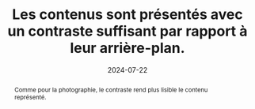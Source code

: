 ---
N: '177'
Rubrique: Présentation
title: Les contenus sont présentés avec un contraste suffisant par rapport à leur
  arrière-plan.
detail: 
abstract: Comme pour la photographie, le contraste rend plus lisible le contenu représenté.
categories: [" Présentation"]
agrege: O4177-E057
opquast: '4 177'
indiceebook: '57'
description: "Règle n° 057"
before: "056"
weight: "057"
after: "058"
actif: '1'
layout: rules
date: 2024-07-22
tags: ["accessibilité", ""]
objectif: ["Permettre une bonne lisibilité des contenus.", "Limiter la décharge mentale lors de la consultation.", "Améliorer l’accessibilité des contenus aux personnes handicapées."]
Meo: ["Veiller à conserver un ratio de contraste minimal de 3:1 entre le texte et son arrière-plan, tel qu'il peut être mesuré via l'algorithme WCAG2.0"]
Controle: ["Soit en amont (au moment de la conception du livre numérique) :
Repérer les contenus dont la différence de contraste/luminosité avec leur arrière-plan est potentiellement insuffisante ;
Utiliser un outil du type Colour Contrast Analyzer pour calculer le ratio de contraste : cliquer sur Luminosité et relever la couleur du premier plan puis celle du second plan dans les champs dédiés ;
Vérifier que le ratio de contraste relevé est supérieur ou égal à 3:1
", "Soit en aval :
Utiliser ACE et son rapport d’erreur. Vérifier le cas échéant l’onglet « Erreurs » et chercher « color-contrast ».
Suivre la procédure décrite ci-dessus.
", ""
]
epubcheck: 
ace: 
humancheck: true
Source: ["Opquast"]
Referentiel: 
  - <a href="https://www.w3.org/TR/WCAG21/#contrast-minimum">WCAG 2.1 Contrast (Minimum)"</a>
Steps: ["conception", ""]
---